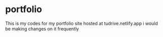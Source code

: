 # portfolio
This is my codes for my portfolio site hosted at tudrive.netlify.app i would be making changes on it frequently
